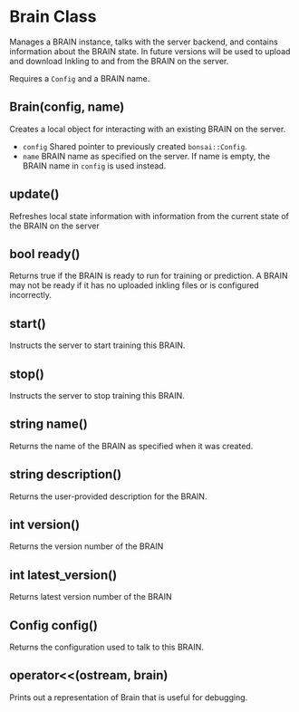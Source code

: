# Brain Class

Manages a BRAIN instance, talks with the server backend, and contains
information about the BRAIN state. In future versions will be used to upload and download Inkling
to and from the BRAIN on the server.

Requires a `Config` and a BRAIN name.

## Brain(config, name)

Creates a local object for interacting with an existing BRAIN on the server.

- `config` Shared pointer to previously created `bonsai::Config`.
- `name`   BRAIN name as specified on the server. If name is empty, the
            BRAIN name in `config` is used instead.

## update()

Refreshes local state information with information from the current state of the BRAIN on the server

## bool ready()
Returns true if the BRAIN is ready to run for training or prediction.
A BRAIN may not be ready if it has no uploaded inkling files or is configured incorrectly.

## start()
Instructs the server to start training this BRAIN.

## stop()
Instructs the server to stop training this BRAIN.

## string name()
Returns the name of the BRAIN as specified when it was created.

## string description()
Returns the user-provided description for the BRAIN.

## int version()
Returns the version number of the BRAIN

## int latest_version()
Returns latest version number of the BRAIN

## Config config()
Returns the configuration used to talk to this BRAIN.

## operator<<(ostream, brain)

Prints out a representation of Brain that is useful for debugging.

